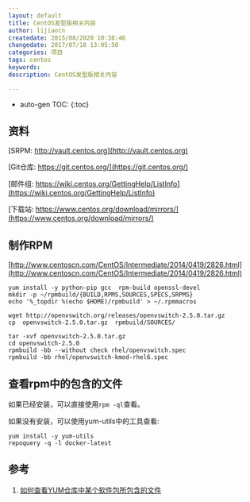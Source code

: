 ```yaml
---
layout: default
title: CentOS发型版相关内容
author: lijiaocn
createdate: 2015/08/2020 10:38:46
changedate: 2017/07/18 13:05:50
categories: 项目
tags: centos 
keywords:
description: CentOS发型版相关内容

---
```


* auto-gen TOC:
{:toc}

## 资料

[SRPM: http://vault.centos.org](http://vault.centos.org)

[Git仓库: https://git.centos.org/](https://git.centos.org/)

[邮件组: https://wiki.centos.org/GettingHelp/ListInfo](https://wiki.centos.org/GettingHelp/ListInfo)

[下载站: https://www.centos.org/download/mirrors/](https://www.centos.org/download/mirrors/)

## 制作RPM

[http://www.centoscn.com/CentOS/Intermediate/2014/0419/2826.html](http://www.centoscn.com/CentOS/Intermediate/2014/0419/2826.html)

	yum install -y python-pip gcc  rpm-build openssl-devel
	mkdir -p ~/rpmbuild/{BUILD,RPMS,SOURCES,SPECS,SRPMS}
	echo '%_topdir %(echo $HOME)/rpmbuild' > ~/.rpmmacros

	wget http://openvswitch.org/releases/openvswitch-2.5.0.tar.gz
	cp  openvswitch-2.5.0.tar.gz  rpmbuild/SOURCES/

	tar -xvf openvswitch-2.5.0.tar.gz
	cd openvswitch-2.5.0
	rpmbuild -bb --without check rhel/openvswitch.spec
	rpmbuild -bb rhel/openvswitch-kmod-rhel6.spec

## 查看rpm中的包含的文件 

如果已经安装，可以直接使用`rpm -ql`查看。

如果没有安装，可以使用yum-utils中的工具查看:

	yum install -y yum-utils
	repoquery -q -l docker-latest

## 参考

1. [如何查看YUM仓库中某个软件包所包含的文件][1]

[1]: https://jingyan.baidu.com/article/ff42efa925e4f4c19f220252.html  "如何查看YUM仓库中某个软件包所包含的文件" 
